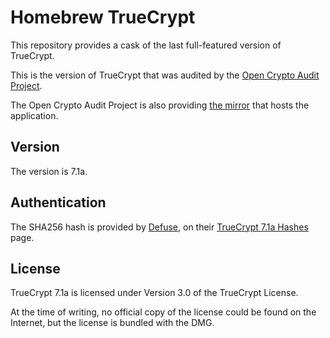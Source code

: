 # Homebrew TrueCrypt

This repository provides a cask of the last full-featured version of TrueCrypt.

This is the version of TrueCrypt that was audited by the [Open Crypto Audit Project][].

The Open Crypto Audit Project is also providing [the mirror][truecrypt-verified-mirror] that hosts the application.

[Open Crypto Audit Project]: https://opencryptoaudit.org/
[truecrypt-verified-mirror]: https://github.com/AuditProject/truecrypt-verified-mirror

## Version

The version is 7.1a.

## Authentication

The SHA256 hash is provided by [Defuse][], on their [TrueCrypt 7.1a Hashes][] page.

[Defuse]: https://defuse.ca/
[TrueCrypt 7.1a Hashes]: https://defuse.ca/truecrypt-7.1a-hashes.htm

## License

TrueCrypt 7.1a is licensed under Version 3.0 of the TrueCrypt License.

At the time of writing, no official copy of the license could be found on the Internet, but the license is bundled with the DMG.
